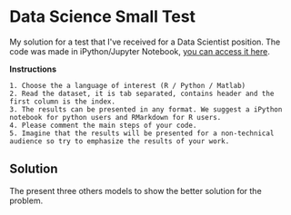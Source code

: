 # Data Science Small Test
My solution for a test that I've received for a Data Scientist position. The code was made in iPython/Jupyter Notebook, [you can access it here](https://israelmendez232.github.io/teste-cientista-dados-crm/data-science-small-test.html).

**Instructions**<br />
```
1. Choose the a language of interest (R / Python / Matlab)
2. Read the dataset, it is tab separated, contains header and the first column is the index.
3. The results can be presented in any format. We suggest a iPython notebook for python users and RMarkdown for R users.
4. Please comment the main steps of your code.
5. Imagine that the results will be presented for a non-technical audience so try to emphasize the results of your work.
```

## Solution
The present three others models to show the better solution for the problem.
